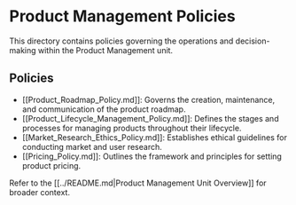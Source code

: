 # Product Management Policies

This directory contains policies governing the operations and decision-making within the Product Management unit.

## Policies

*   [[Product_Roadmap_Policy.md]]: Governs the creation, maintenance, and communication of the product roadmap.
*   [[Product_Lifecycle_Management_Policy.md]]: Defines the stages and processes for managing products throughout their lifecycle.
*   [[Market_Research_Ethics_Policy.md]]: Establishes ethical guidelines for conducting market and user research.
*   [[Pricing_Policy.md]]: Outlines the framework and principles for setting product pricing.

Refer to the [[../README.md|Product Management Unit Overview]] for broader context. 